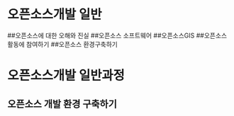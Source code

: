 # 오픈소스개발 일반

##오픈소스에 대한 오해와 진실
##오픈소스 소프트웨어
##오픈소스GIS
##오픈소스 활동에 참여하기
##오픈소스 환경구축하기
# 오픈소스개발 일반과정
## 오픈소스 개발 환경 구축하기